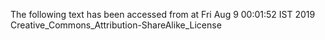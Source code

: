 The following text has been accessed from at Fri Aug 9 00:01:52 IST 2019
Creative_Commons_Attribution-ShareAlike_License
